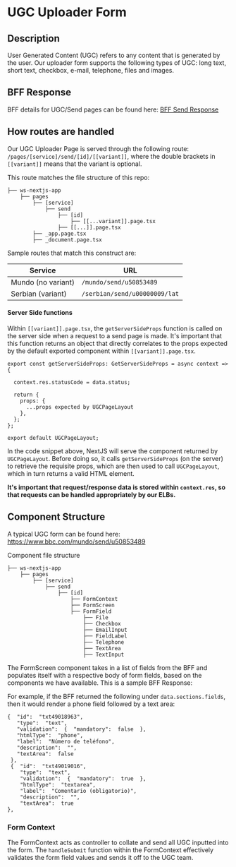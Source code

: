 # UGC Uploader Form

## Description

User Generated Content (UGC) refers to any content that is generated by the user. Our uploader form supports the following types of UGC: long text, short text, checkbox, e-mail, telephone, files and images.

## BFF Response

BFF details for UGC/Send pages can be found here:
[BFF Send Response](https://github.com/bbc/fabl-modules/tree/main/modules/application/simorgh-bff#UGC/Send)

## How routes are handled

Our UGC Uploader Page is served through the following route:
`/pages/[service]/send/[id]/[[variant]]`, where the double brackets in `[[variant]]` means that the variant is optional.

This route matches the file structure of this repo:

    ├── ws-nextjs-app
        ├── pages
            ├── [service]
                ├── send
                    ├── [id]
    	                ├── [[...variant]].page.tsx
                    ├── [[...]].page.tsx
            ├── _app.page.tsx
            ├── _document.page.tsx

Sample routes that match this construct are:

| Service            | URL                           |
| ------------------ | ----------------------------- |
| Mundo (no variant) | `/mundo/send/u50853489`       |
| Serbian (variant)  | `/serbian/send/u00000009/lat` |

#### Server Side functions

Within `[[variant]].page.tsx`, the `getServerSideProps` function is called on the server side when a request to a send page is made. It's important that this function returns an object that directly correlates to the props expected by the default exported component within `[[variant]].page.tsx`.

```
export const getServerSideProps: GetServerSideProps = async context => {

  context.res.statusCode = data.status;

  return {
    props: {
      ...props expected by UGCPageLayout
    },
  };
};

export default UGCPageLayout;
```

In the code snippet above, NextJS will serve the component returned by `UGCPageLayout`. Before doing so, it calls `getServerSideProps` (on the server) to retrieve the requisite props, which are then used to call `UGCPageLayout`, which in turn returns a valid HTML element.

**It's important that request/response data is stored within `context.res`, so that requests can be handled appropriately by our ELBs.**

## Component Structure

A typical UGC form can be found here: https://www.bbc.com/mundo/send/u50853489

Component file structure

    ├── ws-nextjs-app
        ├── pages
            ├── [service]
                ├── send
                    ├── [id]
    	                ├── FormContext
    	                ├── FormScreen
    	                ├── FormField
    		                ├── File
    		                ├── Checkbox
    		                ├── EmailInput
    		                ├── FieldLabel
    		                ├── Telephone
    		                ├── TextArea
    		                ├── TextInput

The FormScreen component takes in a list of fields from the BFF and populates itself with a respective body of form fields, based on the components we have available. This is a sample BFF Response:

For example, if the BFF returned the following under `data.sections.fields`, then it would render a phone field followed by a text area:

    {  "id":  "txt49018963",
       "type":  "text",
       "validation":  {  "mandatory":  false  },
       "htmlType":  "phone",
       "label":  "Número de teléfono",
       "description":  "",
       "textArea":  false
     },
     {  "id":  "txt49019016",
        "type":  "text",
        "validation":  {  "mandatory":  true  },
        "htmlType":  "textarea",
        "label":  "Comentario (obligatorio)",
        "description":  "",
        "textArea":  true
    },

### Form Context

The FormContext acts as controller to collate and send all UGC inputted into the form. The `handleSubmit` function within the FormContext effectively validates the form field values and sends it off to the UGC team.
